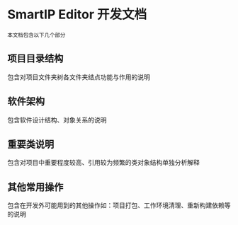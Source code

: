 # SmartIP Editor 开发文档

`本文档包含以下几个部分`

## 项目目录结构

包含对项目文件夹树各文件夹结点功能与作用的说明

## 软件架构

包含软件设计结构、对象关系的说明

## 重要类说明

包含对项目中重要程度较高、引用较为频繁的类对象结构单独分析解释

## 其他常用操作

包含在开发外可能用到的其他操作如：项目打包、工作环境清理、重新构建依赖等的说明